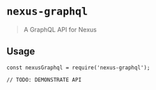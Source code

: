 # `nexus-graphql`

> A GraphQL API for Nexus

## Usage

```
const nexusGraphql = require('nexus-graphql');

// TODO: DEMONSTRATE API
```
